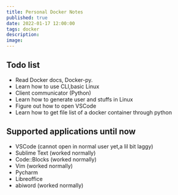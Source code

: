 ```yaml
---
title: Personal Docker Notes
published: true
date: 2022-01-17 12:00:00
tags: docker
description:
image:
---
```

## Todo list
- Read Docker docs, Docker-py.
- Learn how to use CLI,basic Linux
- Client communicator (Python)
- Learn how to generate user and stuffs in Linux
- Figure out how to open VSCode
- Learn how to get file list of a docker container through python
## Supported applications until now
- VSCode (cannot open in normal user yet,a lil bit laggy)
- Sublime Text (worked normally)
- Code::Blocks (worked normally)
- Vim (worked normally)
- Pycharm
- Libreoffice
- abiword (worked normally)
